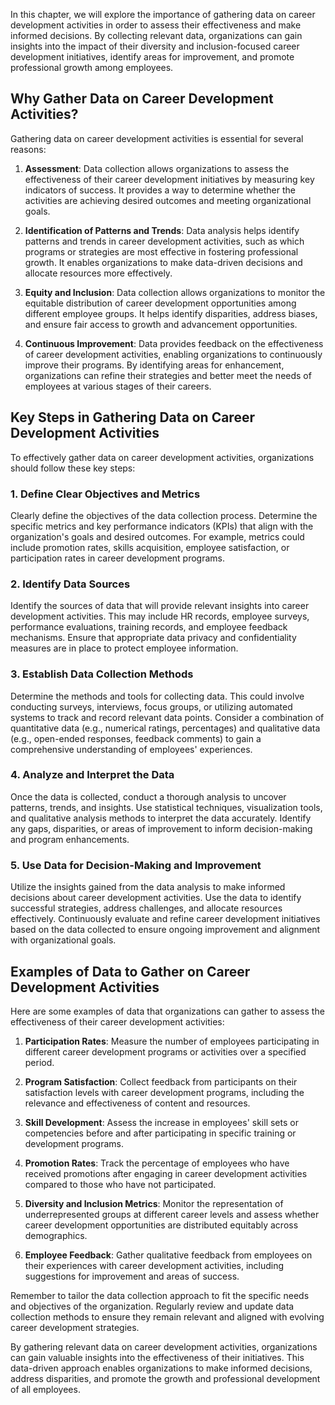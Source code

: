 
In this chapter, we will explore the importance of gathering data on career development activities in order to assess their effectiveness and make informed decisions. By collecting relevant data, organizations can gain insights into the impact of their diversity and inclusion-focused career development initiatives, identify areas for improvement, and promote professional growth among employees.

## Why Gather Data on Career Development Activities?

Gathering data on career development activities is essential for several reasons:

1. **Assessment**: Data collection allows organizations to assess the effectiveness of their career development initiatives by measuring key indicators of success. It provides a way to determine whether the activities are achieving desired outcomes and meeting organizational goals.
    
2. **Identification of Patterns and Trends**: Data analysis helps identify patterns and trends in career development activities, such as which programs or strategies are most effective in fostering professional growth. It enables organizations to make data-driven decisions and allocate resources more effectively.
    
3. **Equity and Inclusion**: Data collection allows organizations to monitor the equitable distribution of career development opportunities among different employee groups. It helps identify disparities, address biases, and ensure fair access to growth and advancement opportunities.
    
4. **Continuous Improvement**: Data provides feedback on the effectiveness of career development activities, enabling organizations to continuously improve their programs. By identifying areas for enhancement, organizations can refine their strategies and better meet the needs of employees at various stages of their careers.
    

## Key Steps in Gathering Data on Career Development Activities

To effectively gather data on career development activities, organizations should follow these key steps:

### 1\. Define Clear Objectives and Metrics

Clearly define the objectives of the data collection process. Determine the specific metrics and key performance indicators (KPIs) that align with the organization's goals and desired outcomes. For example, metrics could include promotion rates, skills acquisition, employee satisfaction, or participation rates in career development programs.

### 2\. Identify Data Sources

Identify the sources of data that will provide relevant insights into career development activities. This may include HR records, employee surveys, performance evaluations, training records, and employee feedback mechanisms. Ensure that appropriate data privacy and confidentiality measures are in place to protect employee information.

### 3\. Establish Data Collection Methods

Determine the methods and tools for collecting data. This could involve conducting surveys, interviews, focus groups, or utilizing automated systems to track and record relevant data points. Consider a combination of quantitative data (e.g., numerical ratings, percentages) and qualitative data (e.g., open-ended responses, feedback comments) to gain a comprehensive understanding of employees' experiences.

### 4\. Analyze and Interpret the Data

Once the data is collected, conduct a thorough analysis to uncover patterns, trends, and insights. Use statistical techniques, visualization tools, and qualitative analysis methods to interpret the data accurately. Identify any gaps, disparities, or areas of improvement to inform decision-making and program enhancements.

### 5\. Use Data for Decision-Making and Improvement

Utilize the insights gained from the data analysis to make informed decisions about career development activities. Use the data to identify successful strategies, address challenges, and allocate resources effectively. Continuously evaluate and refine career development initiatives based on the data collected to ensure ongoing improvement and alignment with organizational goals.

## Examples of Data to Gather on Career Development Activities

Here are some examples of data that organizations can gather to assess the effectiveness of their career development activities:

1. **Participation Rates**: Measure the number of employees participating in different career development programs or activities over a specified period.
    
2. **Program Satisfaction**: Collect feedback from participants on their satisfaction levels with career development programs, including the relevance and effectiveness of content and resources.
    
3. **Skill Development**: Assess the increase in employees' skill sets or competencies before and after participating in specific training or development programs.
    
4. **Promotion Rates**: Track the percentage of employees who have received promotions after engaging in career development activities compared to those who have not participated.
    
5. **Diversity and Inclusion Metrics**: Monitor the representation of underrepresented groups at different career levels and assess whether career development opportunities are distributed equitably across demographics.
    
6. **Employee Feedback**: Gather qualitative feedback from employees on their experiences with career development activities, including suggestions for improvement and areas of success.
    

Remember to tailor the data collection approach to fit the specific needs and objectives of the organization. Regularly review and update data collection methods to ensure they remain relevant and aligned with evolving career development strategies.

By gathering relevant data on career development activities, organizations can gain valuable insights into the effectiveness of their initiatives. This data-driven approach enables organizations to make informed decisions, address disparities, and promote the growth and professional development of all employees.
